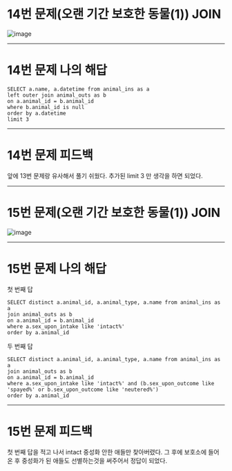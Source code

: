 # 14번 문제(오랜 기간 보호한 동물(1)) JOIN
![image](https://user-images.githubusercontent.com/97568475/193165328-2c461eb8-975b-469c-ac0c-14e72cd47676.png)


* * *
# 14번 문제 나의 해답
```
SELECT a.name, a.datetime from animal_ins as a
left outer join animal_outs as b
on a.animal_id = b.animal_id
where b.animal_id is null
order by a.datetime
limit 3
```

* * *
# 14번 문제 피드백
앞에 13번 문제랑 유사해서 풀기 쉬웠다. 추가된 limit 3 만 생각을 하면 되었다.

* * *
# 15번 문제(오랜 기간 보호한 동물(1)) JOIN
![image](https://user-images.githubusercontent.com/97568475/193166061-71753c39-50fd-470e-8114-1625de85bee8.png)


* * *
# 15번 문제 나의 해답
첫 번째 답
```
SELECT distinct a.animal_id, a.animal_type, a.name from animal_ins as a
join animal_outs as b
on a.animal_id = b.animal_id
where a.sex_upon_intake like 'intact%'
order by a.animal_id
```

두 번째 답
```
SELECT distinct a.animal_id, a.animal_type, a.name from animal_ins as a
join animal_outs as b
on a.animal_id = b.animal_id
where a.sex_upon_intake like 'intact%' and (b.sex_upon_outcome like 'spayed%' or b.sex_upon_outcome like 'neutered%')
order by a.animal_id
```

* * *
# 15번 문제 피드백
첫 번째 답을 적고 나서 intact 중성화 안한 애들만 찾아버렸다. 그 후에 보호소에 들어온 후 중성화가 된 애들도 선별하는것을 써주어서 정답이 되었다.
